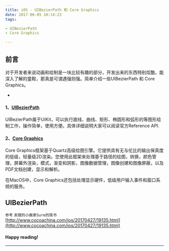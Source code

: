 ```yaml
---
title: iOS - UIBezierPath 和 Core Graphics
date: 2017-06-05 10:14:23
tags: 

- UIBezierPath 
- Core Graphics 

---
```


## 前言
对于开发者来说动画和绘制是一块比较有趣的部分，开发出来的东西特别炫酷，能深入了解的童鞋，那真是可谓遇强则强。简单介绍一些UIBezierPath 和 Core Graphics。

+ <!-- more -->

#### 1、[UIBezierPath](https://developer.apple.com/reference/uikit/uibezierpath)

UIBezierPath属于UIKit，可以执行直线、曲线、矩形、椭圆形和弧形的等图形绘制工作，操作简单，使用方便。具体详细说明大家可以阅读官方Reference API.

#### 2、[Core Graphics](https://developer.apple.com/reference/coregraphics)

Core Graphics框架基于Quartz高级绘图引擎。它提供具有无与伦比的输出保真度的低级，轻量级2D渲染。您使用此框架来处理基于路径的绘图，转换，颜色管理，屏幕外渲染，模式，渐变和阴影，图像数据管理，图像创建和图像屏蔽，以及PDF文档创建，显示和解析。

在MacOS中，Core Graphics还包括处理显示硬件，低级用户输入事件和窗口系统的服务。

## UIBezierPath


`参考` `卖报的小画家Sure的简书` [http://www.cocoachina.com/ios/20170427/19135.html](http://www.cocoachina.com/ios/20170427/19135.html)

#### Happy reading!

---